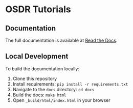 # OSDR Tutorials

## Documentation

The full documentation is available at [Read the Docs](https://torres-alexis-osdr-tutorials.readthedocs.io/).

## Local Development

To build the documentation locally:

1. Clone this repository
2. Install requirements: `pip install -r requirements.txt`
3. Navigate to the `docs` directory: `cd docs`
4. Build the docs: `make html`
5. Open `_build/html/index.html` in your browser
